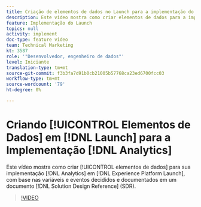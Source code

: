 ```yaml
---
title: Criação de elementos de dados no Launch para a implementação do Analytics
description: Este vídeo mostra como criar elementos de dados para a implementação do Analytics no Launch, com base nas variáveis e eventos decididos e documentados em um documento de Referência de design da solução (SDR).
feature: Implementação do Launch
topics: null
activity: implement
doc-type: feature video
team: Technical Marketing
kt: 3587
role: '"Desenvolvedor, engenheiro de dados"'
level: Iniciante
translation-type: tm+mt
source-git-commit: f3b3fa7d91b0cb21005b57768ca23ed6700fcc03
workflow-type: tm+mt
source-wordcount: '79'
ht-degree: 0%

---
```



# Criando [!UICONTROL Elementos de Dados] em [!DNL Launch] para a Implementação [!DNL Analytics]

Este vídeo mostra como criar [!UICONTROL elementos de dados] para sua implementação [!DNL Analytics] em [!DNL Experience Platform Launch], com base nas variáveis e eventos decididos e documentados em um documento [!DNL Solution Design Reference] (SDR).

>[!VIDEO](https://video.tv.adobe.com/v/28760/?quality=12)
